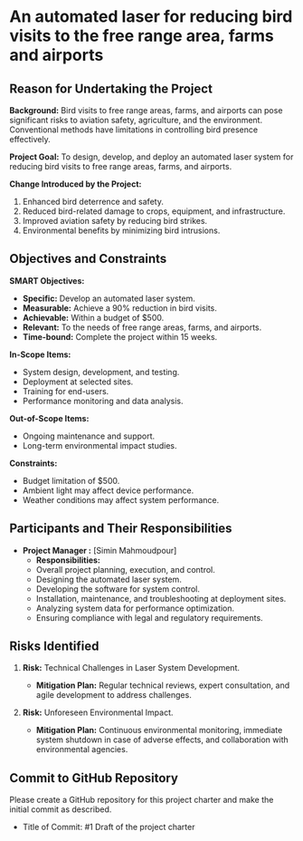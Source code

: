 # An automated laser for reducing bird visits to the free range area, farms and airports

## Reason for Undertaking the Project
**Background:** Bird visits to free range areas, farms, and airports can pose significant risks to aviation safety, agriculture, and the environment. Conventional methods have limitations in controlling bird presence effectively.

**Project Goal:** To design, develop, and deploy an automated laser system for reducing bird visits to free range areas, farms, and airports.

**Change Introduced by the Project:**
1. Enhanced bird deterrence and safety.
2. Reduced bird-related damage to crops, equipment, and infrastructure.
3. Improved aviation safety by reducing bird strikes.
4. Environmental benefits by minimizing bird intrusions.

## Objectives and Constraints

**SMART Objectives:**
- **Specific:** Develop an automated laser system.
- **Measurable:** Achieve a 90% reduction in bird visits.
- **Achievable:** Within a budget of $500.
- **Relevant:** To the needs of free range areas, farms, and airports.
- **Time-bound:** Complete the project within 15 weeks.

**In-Scope Items:**
- System design, development, and testing.
- Deployment at selected sites.
- Training for end-users.
- Performance monitoring and data analysis.

**Out-of-Scope Items:**
- Ongoing maintenance and support.
- Long-term environmental impact studies.

**Constraints:**
- Budget limitation of $500.
- Ambient light may affect device performance.
- Weather conditions may affect system performance.

## Participants and Their Responsibilities

- **Project Manager :** [Simin Mahmoudpour]
  - **Responsibilities:**
  - Overall project planning, execution, and control.
  - Designing the automated laser system.
  - Developing the software for system control.
  - Installation, maintenance, and troubleshooting at deployment sites.
  - Analyzing system data for performance optimization.
  - Ensuring compliance with legal and regulatory requirements.

## Risks Identified

1. **Risk:** Technical Challenges in Laser System Development.
   - **Mitigation Plan:** Regular technical reviews, expert consultation, and agile development to address challenges.

2. **Risk:** Unforeseen Environmental Impact.
   - **Mitigation Plan:** Continuous environmental monitoring, immediate system shutdown in case of adverse effects, and collaboration with environmental agencies.

## Commit to GitHub Repository
Please create a GitHub repository for this project charter and make the initial commit as described.

- Title of Commit: #1 Draft of the project charter
